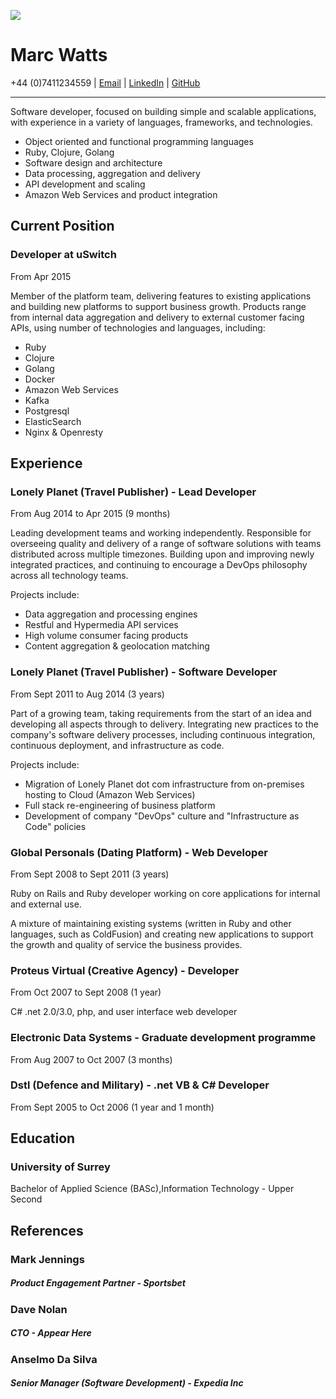 ![](http://www.gravatar.com/avatar/ebc4f3ca1194bbf0b352307e2c5778b8.png)

# Marc Watts
+44 (0)7411234559 | [Email](marcky.sharky@gmail.com) | [LinkedIn](http://uk.linkedin.com/in/marcawatts) | [GitHub](https://github.com/marckysharky)

***

Software developer, focused on building simple and scalable applications, with experience in a variety of languages, frameworks, and technologies.

* Object oriented and functional programming languages
* Ruby, Clojure, Golang
* Software design and architecture
* Data processing, aggregation and delivery
* API development and scaling
* Amazon Web Services and product integration

## Current Position
### Developer at uSwitch
From Apr 2015

Member of the platform team, delivering features to existing applications and building new platforms to support business growth. Products range from internal data aggregation and delivery to external customer facing APIs, using number of technologies and languages, including:
* Ruby
* Clojure
* Golang
* Docker
* Amazon Web Services
* Kafka
* Postgresql
* ElasticSearch
* Nginx & Openresty

## Experience
### Lonely Planet (Travel Publisher) - Lead Developer
From Aug 2014 to Apr 2015 (9 months)

Leading development teams and working independently. Responsible for overseeing quality and delivery of a range of software solutions with teams distributed across multiple timezones. Building upon and improving newly integrated practices, and continuing to encourage a DevOps philosophy across all technology teams.

Projects include:

* Data aggregation and processing engines
* Restful and Hypermedia API services
* High volume consumer facing products
* Content aggregation & geolocation matching

### Lonely Planet (Travel Publisher) - Software Developer
From Sept 2011 to Aug 2014 (3 years)

Part of a growing team, taking requirements from the start of an idea and developing all aspects through to delivery.
Integrating new practices to the company's software delivery processes, including continuous integration, continuous deployment, and infrastructure as code.

Projects include:

* Migration of Lonely Planet dot com infrastructure from on-premises hosting to Cloud (Amazon Web Services)
* Full stack re-engineering of business platform
* Development of company "DevOps" culture and "Infrastructure as Code" policies

### Global Personals (Dating Platform) - Web Developer
From Sept 2008 to Sept 2011 (3 years)

Ruby on Rails and Ruby developer working on core applications for internal and external use.

A mixture of maintaining existing systems (written in Ruby and other languages, such as ColdFusion) and creating new applications to support the growth and quality of service the business provides.

### Proteus Virtual (Creative Agency) - Developer
From Oct 2007 to Sept 2008 (1 year)

C# .net 2.0/3.0, php, and user interface web developer

### Electronic Data Systems - Graduate development programme
From Aug 2007 to Oct 2007 (3 months)

### Dstl (Defence and Military) - .net VB & C# Developer
From Sept 2005 to Oct 2006 (1 year and 1 month)

## Education

### University of Surrey
Bachelor of Applied Science (BASc),Information Technology - Upper Second

## References

### Mark Jennings
##### Product Engagement Partner - Sportsbet

### Dave Nolan
##### CTO - Appear Here

### Anselmo Da Silva
##### Senior Manager (Software Development) - Expedia Inc
